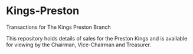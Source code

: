 # Kings-Preston
Transactions for The Kings Preston Branch

This repository holds details of sales for the Preston Kings and is available for viewing by the Chairman, Vice-Chairman and Treasurer.
